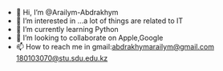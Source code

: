 - 👋 Hi, I’m @Arailym-Abdrakhym
- 👀 I’m interested in ...a lot of things are related to IT
- 🌱 I’m currently learning Python
- 💞️ I’m looking to collaborate on Apple,Google
- 📫 How to reach me in gmail:abdrakhymarailym@gmail.com
                              180103070@stu.sdu.edu.kz

 

<!---
Arailym-Abdrakhym/Arailym-Abdrakhym is a ✨ special ✨ repository because its `README.md` (this file) appears on your GitHub profile.
You can click the Preview link to take a look at your changes.
--->
